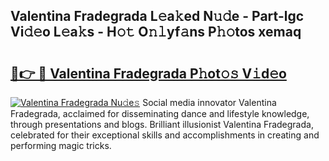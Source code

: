 ## Valentina Fradegrada L𝚎a𝚔ed N𝚞𝚍e - Part-lgc Vi𝚍𝚎o L𝚎a𝚔s - H𝚘𝚝 O𝚗𝚕yf𝚊ns P𝚑𝚘tos xemaq

# <h2><a href="http://kfba77.oniu.top/?m=Valentina+Fradegrada">🔗👉 🔴 Valentina Fradegrada P𝚑ot𝚘𝚜 V𝚒d𝚎o</a></h2>

[![Valentina Fradegrada Nu𝚍e𝚜](https://i.imgur.com/0qMVB7G.gif)](http://kfba77.oniu.top/?m=Valentina+Fradegrada)
Social media innovator Valentina Fradegrada, acclaimed for disseminating dance and lifestyle knowledge, through presentations and blogs. Brilliant illusionist Valentina Fradegrada, celebrated for their exceptional skills and accomplishments in creating and performing magic tricks.  
